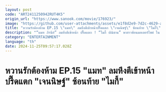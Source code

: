```yaml
---
layout: post
code: "ART2411250942RUT4K5"
origin_url: "https://www.sanook.com/movie/176923/"
image: "https://github.com/user-attachments/assets/e1f8d2e9-7d2c-4629-a630-eafcef727916"
title: "หวานรักต้องห้าม EP.15 \"แมท\" ลมหึงตีเข้าหน้าปรี๊ดแตก \"เจนนิษฐ์\" ซ้อนท้าย \"ไมกี้\""
description: "“แมท ภีรนีย์” ลมหึงตีเข้าหน้า ปรี๊ดแตก ! “ไมกี้ ปณิธาน” พาสาวซ้อนมอเตอร์ไซค์ ใน \"หวานรักต้องห้าม\""
category: "ENTERTAINMENT"
language: "th"
date: 2024-11-25T09:57:17.028Z
---
```


# หวานรักต้องห้าม EP.15 "แมท" ลมหึงตีเข้าหน้าปรี๊ดแตก "เจนนิษฐ์" ซ้อนท้าย "ไมกี้"